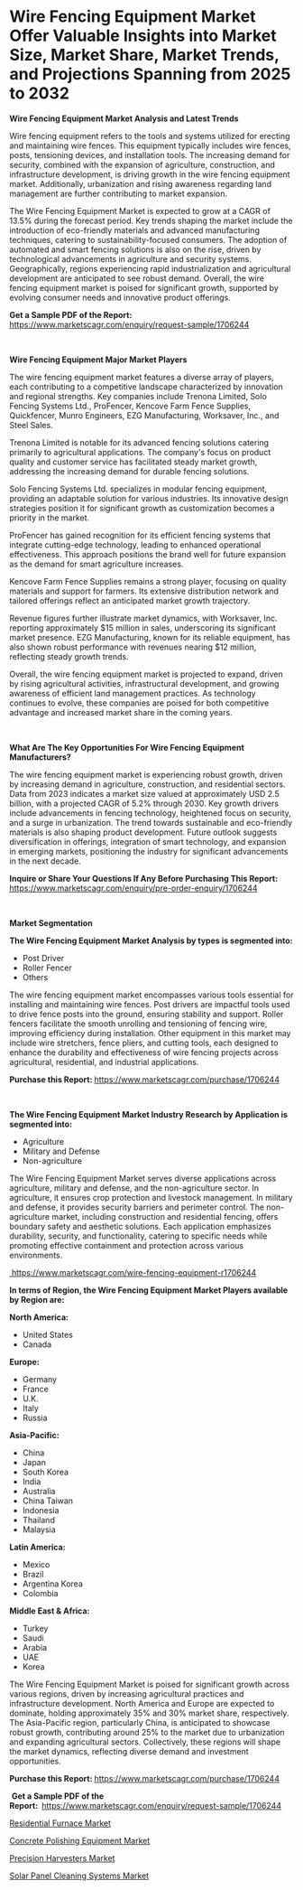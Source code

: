 <p><h1>Wire Fencing Equipment Market Offer Valuable Insights into Market Size, Market Share, Market Trends, and Projections Spanning from 2025 to 2032</h1></p><p><strong>Wire Fencing Equipment Market Analysis and Latest Trends</strong></p>
<p><p>Wire fencing equipment refers to the tools and systems utilized for erecting and maintaining wire fences. This equipment typically includes wire fences, posts, tensioning devices, and installation tools. The increasing demand for security, combined with the expansion of agriculture, construction, and infrastructure development, is driving growth in the wire fencing equipment market. Additionally, urbanization and rising awareness regarding land management are further contributing to market expansion. </p><p>The Wire Fencing Equipment Market is expected to grow at a CAGR of 13.5% during the forecast period. Key trends shaping the market include the introduction of eco-friendly materials and advanced manufacturing techniques, catering to sustainability-focused consumers. The adoption of automated and smart fencing solutions is also on the rise, driven by technological advancements in agriculture and security systems. Geographically, regions experiencing rapid industrialization and agricultural development are anticipated to see robust demand. Overall, the wire fencing equipment market is poised for significant growth, supported by evolving consumer needs and innovative product offerings.</p></p>
<p><strong>Get a Sample PDF of the Report:&nbsp;</strong> <a href="https://www.marketscagr.com/enquiry/request-sample/1706244?utm_campaign=2194&utm_medium=2&utm_source=Github&utm_content=ia&utm_term=08042025&utm_id=wire-fencing-equipment">https://www.marketscagr.com/enquiry/request-sample/1706244</a></p>
<p>&nbsp;</p>
<p><strong>Wire Fencing Equipment Major Market Players</strong></p>
<p><p>The wire fencing equipment market features a diverse array of players, each contributing to a competitive landscape characterized by innovation and regional strengths. Key companies include Trenona Limited, Solo Fencing Systems Ltd., ProFencer, Kencove Farm Fence Supplies, Quickfencer, Munro Engineers, EZG Manufacturing, Worksaver, Inc., and Steel Sales.</p><p>Trenona Limited is notable for its advanced fencing solutions catering primarily to agricultural applications. The company's focus on product quality and customer service has facilitated steady market growth, addressing the increasing demand for durable fencing solutions.</p><p>Solo Fencing Systems Ltd. specializes in modular fencing equipment, providing an adaptable solution for various industries. Its innovative design strategies position it for significant growth as customization becomes a priority in the market.</p><p>ProFencer has gained recognition for its efficient fencing systems that integrate cutting-edge technology, leading to enhanced operational effectiveness. This approach positions the brand well for future expansion as the demand for smart agriculture increases.</p><p>Kencove Farm Fence Supplies remains a strong player, focusing on quality materials and support for farmers. Its extensive distribution network and tailored offerings reflect an anticipated market growth trajectory.</p><p>Revenue figures further illustrate market dynamics, with Worksaver, Inc. reporting approximately $15 million in sales, underscoring its significant market presence. EZG Manufacturing, known for its reliable equipment, has also shown robust performance with revenues nearing $12 million, reflecting steady growth trends.</p><p>Overall, the wire fencing equipment market is projected to expand, driven by rising agricultural activities, infrastructural development, and growing awareness of efficient land management practices. As technology continues to evolve, these companies are poised for both competitive advantage and increased market share in the coming years.</p></p>
<p>&nbsp;</p>
<p><strong>What Are The Key Opportunities For Wire Fencing Equipment Manufacturers?</strong></p>
<p><p>The wire fencing equipment market is experiencing robust growth, driven by increasing demand in agriculture, construction, and residential sectors. Data from 2023 indicates a market size valued at approximately USD 2.5 billion, with a projected CAGR of 5.2% through 2030. Key growth drivers include advancements in fencing technology, heightened focus on security, and a surge in urbanization. The trend towards sustainable and eco-friendly materials is also shaping product development. Future outlook suggests diversification in offerings, integration of smart technology, and expansion in emerging markets, positioning the industry for significant advancements in the next decade.</p></p>
<p><strong>Inquire or Share Your Questions If Any Before Purchasing This Report:</strong> <a href="https://www.marketscagr.com/enquiry/pre-order-enquiry/1706244?utm_campaign=2194&utm_medium=2&utm_source=Github&utm_content=ia&utm_term=08042025&utm_id=wire-fencing-equipment">https://www.marketscagr.com/enquiry/pre-order-enquiry/1706244</a></p>
<p>&nbsp;</p>
<p><strong>Market Segmentation</strong></p>
<p><strong>The Wire Fencing Equipment Market Analysis by types is segmented into:</strong></p>
<p><ul><li>Post Driver</li><li>Roller Fencer</li><li>Others</li></ul></p>
<p><p>The wire fencing equipment market encompasses various tools essential for installing and maintaining wire fences. Post drivers are impactful tools used to drive fence posts into the ground, ensuring stability and support. Roller fencers facilitate the smooth unrolling and tensioning of fencing wire, improving efficiency during installation. Other equipment in this market may include wire stretchers, fence pliers, and cutting tools, each designed to enhance the durability and effectiveness of wire fencing projects across agricultural, residential, and industrial applications.</p></p>
<p><strong>Purchase this Report:&nbsp;</strong><a href="https://www.marketscagr.com/purchase/1706244?utm_campaign=2194&utm_medium=2&utm_source=Github&utm_content=ia&utm_term=08042025&utm_id=wire-fencing-equipment">https://www.marketscagr.com/purchase/1706244</a></p>
<p>&nbsp;</p>
<p><strong>The Wire Fencing Equipment Market Industry Research by Application is segmented into:</strong></p>
<p><ul><li>Agriculture</li><li>Military and Defense</li><li>Non-agriculture</li></ul></p>
<p><p>The Wire Fencing Equipment Market serves diverse applications across agriculture, military and defense, and the non-agriculture sector. In agriculture, it ensures crop protection and livestock management. In military and defense, it provides security barriers and perimeter control. The non-agriculture market, including construction and residential fencing, offers boundary safety and aesthetic solutions. Each application emphasizes durability, security, and functionality, catering to specific needs while promoting effective containment and protection across various environments.</p></p>
<p><a href="https://www.marketscagr.com/wire-fencing-equipment-r1706244?utm_campaign=2194&utm_medium=2&utm_source=Github&utm_content=ia&utm_term=08042025&utm_id=wire-fencing-equipment">&nbsp;https://www.marketscagr.com/wire-fencing-equipment-r1706244</a></p>
<p><strong>In terms of Region, the Wire Fencing Equipment Market Players available by Region are:</strong></p>
<p>
    <p> <strong> North America: </strong>
        <ul>
            <li>United States</li>
            <li>Canada</li>
        </ul>
        </p> 
    <p> <strong> Europe: </strong>
        <ul>
            <li>Germany</li>
            <li>France</li>
            <li>U.K.</li>
            <li>Italy</li>
            <li>Russia</li>
        </ul>
        </p> 
    <p> <strong> Asia-Pacific: </strong>
        <ul>
            <li>China</li>
            <li>Japan</li>
            <li>South Korea</li>
            <li>India</li>
            <li>Australia</li>
            <li>China Taiwan</li>
            <li>Indonesia</li>
            <li>Thailand</li>
            <li>Malaysia</li>
        </ul>
        </p> 
    <p> <strong> Latin America: </strong>
        <ul>
            <li>Mexico</li>
            <li>Brazil</li>
            <li>Argentina Korea</li>
            <li>Colombia</li>
        </ul>
        </p> 
    <p> <strong> Middle East & Africa: </strong>
        <ul>
            <li>Turkey</li>
            <li>Saudi</li>
            <li>Arabia</li>
            <li>UAE</li>
            <li>Korea</li>
        </ul>
    </p>
    </p>
<p><p>The Wire Fencing Equipment Market is poised for significant growth across various regions, driven by increasing agricultural practices and infrastructure development. North America and Europe are expected to dominate, holding approximately 35% and 30% market share, respectively. The Asia-Pacific region, particularly China, is anticipated to showcase robust growth, contributing around 25% to the market due to urbanization and expanding agricultural sectors. Collectively, these regions will shape the market dynamics, reflecting diverse demand and investment opportunities.</p></p>
<p><strong>Purchase this Report: </strong><a href="https://www.marketscagr.com/purchase/1706244?utm_campaign=2194&utm_medium=2&utm_source=Github&utm_content=ia&utm_term=08042025&utm_id=wire-fencing-equipment">https://www.marketscagr.com/purchase/1706244</a></p>
<p>&nbsp;<strong>Get a Sample PDF of the Report:&nbsp;&nbsp;</strong><a href="https://www.marketscagr.com/enquiry/request-sample/1706244?utm_campaign=2194&utm_medium=2&utm_source=Github&utm_content=ia&utm_term=08042025&utm_id=wire-fencing-equipment">https://www.marketscagr.com/enquiry/request-sample/1706244</a></p>
<p><strong></strong></p>
<p><p><a href="https://github.com/ernierintzfu/Market-Research-Report-List-1/blob/main/residential-furnace-market.md?utm_campaign=2194&utm_medium=2&utm_source=Github&utm_content=ia&utm_term=08042025&utm_id=wire-fencing-equipment">Residential Furnace Market</a></p><p><a href="https://github.com/smarzkathyb6/Market-Research-Report-List-1/blob/main/concrete-polishing-equipment-market.md?utm_campaign=2194&utm_medium=2&utm_source=Github&utm_content=ia&utm_term=08042025&utm_id=wire-fencing-equipment">Concrete Polishing Equipment Market</a></p><p><a href="https://github.com/goickpache1m/Market-Research-Report-List-1/blob/main/precision-harvesters-market.md?utm_campaign=2194&utm_medium=2&utm_source=Github&utm_content=ia&utm_term=08042025&utm_id=wire-fencing-equipment">Precision Harvesters Market</a></p><p><a href="https://github.com/ChiragRp1/Market-Research-Report-List-7/blob/main/solar-panel-cleaning-systems-market.md?utm_campaign=2194&utm_medium=2&utm_source=Github&utm_content=ia&utm_term=08042025&utm_id=wire-fencing-equipment">Solar Panel Cleaning Systems Market</a></p></p>